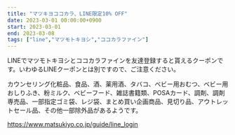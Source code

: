 ```yaml
---
title: "マツキヨココカラ、LINE限定10% OFF"
date: 2023-03-01 00:00:00+0900
start: 2023-03-01
end: 2023-03-08
tags: ["line","マツモトキヨシ","ココカラファイン"]
---
```


LINEでマツモトキヨシとココカラファインを友達登録すると貰えるクーポンです。いわゆるLINEクーポンとは別ですので、ご注意ください。

カウンセリング化粧品、食品、酒、薬用酒、タバコ、ベビー用おむつ、ベビー用おしりふき、粉ミルク、ベビーフード、雑誌書籍類、POSAカード、調剤、調剤専売品、一部指定ゴミ袋、レジ袋、まとめ買い企画商品、見切り品、アウトレットセール品、その他一部除外品があるようです。

https://www.matsukiyo.co.jp/guide/line_login
